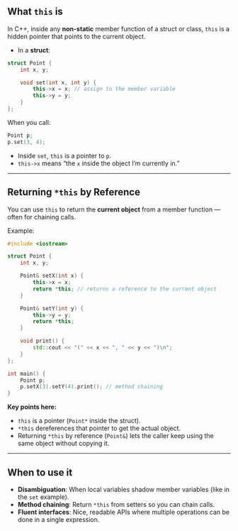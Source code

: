 ## What `this` is

In C++, inside any **non-static** member function of a struct or class, `this` is a hidden pointer that points to the current object.

-   In a **struct**:

```cpp
struct Point {
    int x, y;

    void set(int x, int y) {
        this->x = x; // assign to the member variable
        this->y = y;
    }
};
```

When you call:

```cpp
Point p;
p.set(3, 4);
```

-   Inside `set`, `this` is a pointer to `p`.
-   `this->x` means “the `x` inside the object I’m currently in.”

---

## Returning `*this` by Reference

You can use `this` to return the **current object** from a member function — often for chaining calls.

Example:

```cpp
#include <iostream>

struct Point {
    int x, y;

    Point& setX(int x) {
        this->x = x;
        return *this; // returns a reference to the current object
    }

    Point& setY(int y) {
        this->y = y;
        return *this;
    }

    void print() {
        std::cout << "(" << x << ", " << y << ")\n";
    }
};

int main() {
    Point p;
    p.setX(3).setY(4).print(); // method chaining
}
```

**Key points here:**

-   `this` is a pointer (`Point*` inside the struct).
-   `*this` dereferences that pointer to get the actual object.
-   Returning `*this` by reference (`Point&`) lets the caller keep using the same object without copying it.

---

## When to use it

-   **Disambiguation**: When local variables shadow member variables (like in the `set` example).
-   **Method chaining**: Return `*this` from setters so you can chain calls.
-   **Fluent interfaces**: Nice, readable APIs where multiple operations can be done in a single expression.
